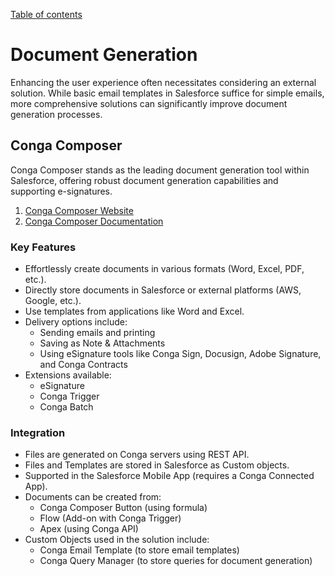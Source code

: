 [Table of contents](../Documentation.md)

# Document Generation

Enhancing the user experience often necessitates considering an external solution. While basic email templates in Salesforce suffice for simple emails, more comprehensive solutions can significantly improve document generation processes.

## Conga Composer

Conga Composer stands as the leading document generation tool within Salesforce, offering robust document generation capabilities and supporting e-signatures.

1. [Conga Composer Website](https://conga.com/products/conga-composer)
2. [Conga Composer Documentation](https://documentation.conga.com/composer/october-23/salesforce/conga-composer-193694433.html)

### Key Features

- Effortlessly create documents in various formats (Word, Excel, PDF, etc.).
- Directly store documents in Salesforce or external platforms (AWS, Google, etc.).
- Use templates from applications like Word and Excel.
- Delivery options include:
    - Sending emails and printing
    - Saving as Note & Attachments
    - Using eSignature tools like Conga Sign, Docusign, Adobe Signature, and Conga Contracts
- Extensions available:
    - eSignature
    - Conga Trigger
    - Conga Batch

### Integration

- Files are generated on Conga servers using REST API.
- Files and Templates are stored in Salesforce as Custom objects.
- Supported in the Salesforce Mobile App (requires a Conga Connected App).
- Documents can be created from:
    - Conga Composer Button (using formula)
    - Flow (Add-on with Conga Trigger)
    - Apex (using Conga API)
- Custom Objects used in the solution include:
    - Conga Email Template (to store email templates)
    - Conga Query Manager (to store queries for document generation)
